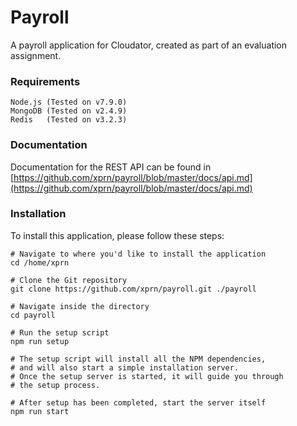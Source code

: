 # Payroll
A payroll application for Cloudator, created as part of an evaluation assignment.

### Requirements
```
Node.js (Tested on v7.9.0)
MongoDB (Tested on v2.4.9)
Redis   (Tested on v3.2.3)
```

### Documentation
Documentation for the REST API can be found in  
[https://github.com/xprn/payroll/blob/master/docs/api.md](https://github.com/xprn/payroll/blob/master/docs/api.md)

### Installation
To install this application, please follow these steps:
```shell
# Navigate to where you'd like to install the application
cd /home/xprn

# Clone the Git repository
git clone https://github.com/xprn/payroll.git ./payroll

# Navigate inside the directory
cd payroll

# Run the setup script
npm run setup

# The setup script will install all the NPM dependencies, 
# and will also start a simple installation server.
# Once the setup server is started, it will guide you through
# the setup process.

# After setup has been completed, start the server itself
npm run start
```